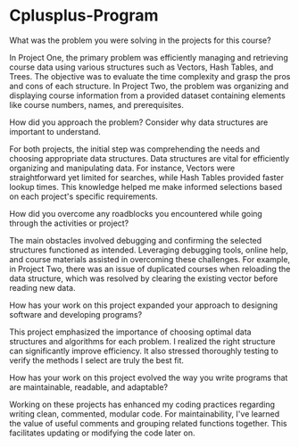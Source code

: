 # Cplusplus-Program

What was the problem you were solving in the projects for this course?

  In Project One, the primary problem was efficiently managing and retrieving course data using various structures such as Vectors, Hash Tables, and Trees. The objective was to evaluate the time complexity and grasp the pros and cons of each structure. In Project Two, the problem was organizing and displaying course information from a provided dataset containing elements like course numbers, names, and prerequisites.

How did you approach the problem? Consider why data structures are important to understand.

  For both projects, the initial step was comprehending the needs and  choosing appropriate data structures. Data structures are vital for efficiently organizing and manipulating data. For instance, Vectors were straightforward yet limited for searches, while Hash Tables provided faster lookup times. This knowledge helped me make informed selections based on each project's specific requirements.

How did you overcome any roadblocks you encountered while going through the activities or project?

  The main obstacles involved debugging and confirming the selected structures functioned as intended. Leveraging debugging tools, online help, and course materials assisted in overcoming these challenges. For example, in Project Two, there was an issue of duplicated courses when reloading the data structure, which was resolved by clearing the existing vector before reading new data.

How has your work on this project expanded your approach to designing software and developing programs?

  This project emphasized the importance of choosing optimal data structures and algorithms for each problem. I realized the right structure can significantly improve efficiency. It also stressed thoroughly testing to verify the methods I select are truly the best fit.

How has your work on this project evolved the way you write programs that are maintainable, readable, and adaptable?

  Working on these projects has enhanced my coding practices regarding writing clean, commented, modular code. For maintainability, I've learned the value of useful comments and grouping related functions together. This facilitates updating or modifying the code later on.
